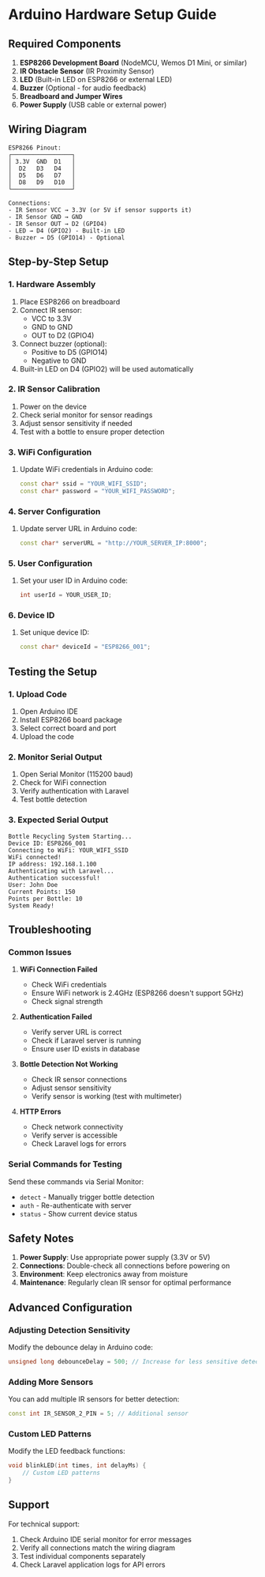 # Arduino Hardware Setup Guide

## Required Components

1. **ESP8266 Development Board** (NodeMCU, Wemos D1 Mini, or similar)
2. **IR Obstacle Sensor** (IR Proximity Sensor)
3. **LED** (Built-in LED on ESP8266 or external LED)
4. **Buzzer** (Optional - for audio feedback)
5. **Breadboard and Jumper Wires**
6. **Power Supply** (USB cable or external power)

## Wiring Diagram

```
ESP8266 Pinout:
┌─────────────────┐
│ 3.3V  GND  D1   │
│  D2   D3   D4   │
│  D5   D6   D7   │
│  D8   D9   D10  │
└─────────────────┘

Connections:
- IR Sensor VCC → 3.3V (or 5V if sensor supports it)
- IR Sensor GND → GND
- IR Sensor OUT → D2 (GPIO4)
- LED → D4 (GPIO2) - Built-in LED
- Buzzer → D5 (GPIO14) - Optional
```

## Step-by-Step Setup

### 1. Hardware Assembly
1. Place ESP8266 on breadboard
2. Connect IR sensor:
   - VCC to 3.3V
   - GND to GND
   - OUT to D2 (GPIO4)
3. Connect buzzer (optional):
   - Positive to D5 (GPIO14)
   - Negative to GND
4. Built-in LED on D4 (GPIO2) will be used automatically

### 2. IR Sensor Calibration
1. Power on the device
2. Check serial monitor for sensor readings
3. Adjust sensor sensitivity if needed
4. Test with a bottle to ensure proper detection

### 3. WiFi Configuration
1. Update WiFi credentials in Arduino code:
   ```cpp
   const char* ssid = "YOUR_WIFI_SSID";
   const char* password = "YOUR_WIFI_PASSWORD";
   ```

### 4. Server Configuration
1. Update server URL in Arduino code:
   ```cpp
   const char* serverURL = "http://YOUR_SERVER_IP:8000";
   ```

### 5. User Configuration
1. Set your user ID in Arduino code:
   ```cpp
   int userId = YOUR_USER_ID;
   ```

### 6. Device ID
1. Set unique device ID:
   ```cpp
   const char* deviceId = "ESP8266_001";
   ```

## Testing the Setup

### 1. Upload Code
1. Open Arduino IDE
2. Install ESP8266 board package
3. Select correct board and port
4. Upload the code

### 2. Monitor Serial Output
1. Open Serial Monitor (115200 baud)
2. Check for WiFi connection
3. Verify authentication with Laravel
4. Test bottle detection

### 3. Expected Serial Output
```
Bottle Recycling System Starting...
Device ID: ESP8266_001
Connecting to WiFi: YOUR_WIFI_SSID
WiFi connected!
IP address: 192.168.1.100
Authenticating with Laravel...
Authentication successful!
User: John Doe
Current Points: 150
Points per Bottle: 10
System Ready!
```

## Troubleshooting

### Common Issues

1. **WiFi Connection Failed**
   - Check WiFi credentials
   - Ensure WiFi network is 2.4GHz (ESP8266 doesn't support 5GHz)
   - Check signal strength

2. **Authentication Failed**
   - Verify server URL is correct
   - Check if Laravel server is running
   - Ensure user ID exists in database

3. **Bottle Detection Not Working**
   - Check IR sensor connections
   - Adjust sensor sensitivity
   - Verify sensor is working (test with multimeter)

4. **HTTP Errors**
   - Check network connectivity
   - Verify server is accessible
   - Check Laravel logs for errors

### Serial Commands for Testing

Send these commands via Serial Monitor:
- `detect` - Manually trigger bottle detection
- `auth` - Re-authenticate with server
- `status` - Show current device status

## Safety Notes

1. **Power Supply**: Use appropriate power supply (3.3V or 5V)
2. **Connections**: Double-check all connections before powering on
3. **Environment**: Keep electronics away from moisture
4. **Maintenance**: Regularly clean IR sensor for optimal performance

## Advanced Configuration

### Adjusting Detection Sensitivity
Modify the debounce delay in Arduino code:
```cpp
unsigned long debounceDelay = 500; // Increase for less sensitive detection
```

### Adding More Sensors
You can add multiple IR sensors for better detection:
```cpp
const int IR_SENSOR_2_PIN = 5; // Additional sensor
```

### Custom LED Patterns
Modify the LED feedback functions:
```cpp
void blinkLED(int times, int delayMs) {
    // Custom LED patterns
}
```

## Support

For technical support:
1. Check Arduino IDE serial monitor for error messages
2. Verify all connections match the wiring diagram
3. Test individual components separately
4. Check Laravel application logs for API errors



